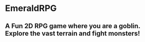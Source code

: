 # EmeraldRPG
## A Fun 2D RPG game where you are a goblin. Explore the vast terrain and fight monsters!
